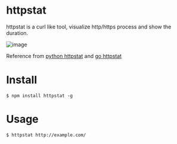 httpstat
========================================

httpstat is a curl like tool, visualize http/https process and show the duration.

![image](https://github.com/yosuke-furukawa/httpstat/raw/master/screenshot.png)

Reference from [python httpstat](https://github.com/reorx/httpstat) and [go httpstat](https://github.com/davecheney/httpstat)

# Install

```
$ npm install httpstat -g 
```

# Usage

```
$ httpstat http://example.com/
```

